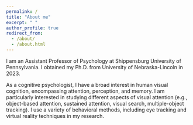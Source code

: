 ```yaml
---
permalink: /
title: "About me"
excerpt: " "
author_profile: true
redirect_from: 
  - /about/
  - /about.html
---
```


I am an Assistant Professor of Psychology at Shippensburg University of Pennsylvania. I obtained my Ph.D. from University of Nebraska-Lincoln in 2023. 

As a cognitive psychologist, I have a broad interest in human visual cognition, encompassing attention, perception, and memory. I am particularly interested in studying different aspects of visual attention (e.g., object-based attention, sustained attention, visual search, multiple-object tracking). I use a variety of behavioral methods, including eye tracking and virtual reality techniques in my research. 


